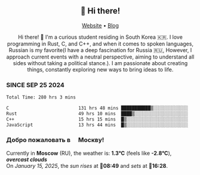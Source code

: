 <h2 align="center">👋 Hi there!</h2>
<p align="center">
  <a href="https://urdekcah.ru">Website</a> •
  <a href="https://urdekcah.blog">Blog</a>
</p>

<p align="center">
  Hi there! 👋 I'm a curious student residing in South Korea 🇰🇷. I love programming in Rust, C, and C++, and when it comes to spoken languages, Russian is my favorite(I have a deep fascination for Russia 🇷🇺, However, I approach current events with a neutral perspective, aiming to understand all sides without taking a political stance.). I am passionate about creating things, constantly exploring new ways to bring ideas to life.
</p>

### SINCE SEP 25 2024
<!--START_SECTION:waka-->
<!--LAST_WAKA_UPDATE:2025-01-14 18:27:29-->
```txt
Total Time: 280 hrs 3 mins

C                          131 hrs 48 mins ███████████▒░░░░░░░░░░░░░   45.68 %
Rust                       49 hrs 10 mins  ████▒░░░░░░░░░░░░░░░░░░░░   17.04 %
C++                        15 hrs 15 mins  █▒░░░░░░░░░░░░░░░░░░░░░░░   05.29 %
JavaScript                 13 hrs 44 mins  █▒░░░░░░░░░░░░░░░░░░░░░░░   04.76 %
```
<!--END_SECTION:waka-->

<h3>Добро пожаловать в <img src="https://cdn-icons-png.flaticon.com/512/197/197408.png" width="13"/> Москву!</h3>

<!--START_SECTION:weather:moscow-->
<!--LAST_WEATHER_UPDATE:2025-01-15 15:21:35-->
Currently in **Moscow** (RU), the weather is: **1.3°C** (feels like **-2.8°C**), ***overcast clouds***<br/>
On *January 15, 2025*, the *sun rises* at 🌅**08:49** and *sets* at 🌇**16:28**.
<!--END_SECTION:weather-->
